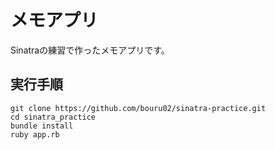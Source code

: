 ﻿# メモアプリ
Sinatraの練習で作ったメモアプリです。

## 実行手順
```
git clone https://github.com/bouru02/sinatra-practice.git
cd sinatra_practice
bundle install
ruby app.rb
```
